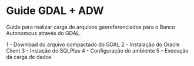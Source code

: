 <h1> Guide GDAL + ADW </h1>

Guide para realizar carga de arquivos georeferenciados para o Banco Autonomous através do GDAL.

1 - Download do arquivo compactado do GDAL
2 - Instalação do Oracle Client
3 - Instação do SQLPlus
4 - Configuração do ambiente
5 - Execução da carga de dados